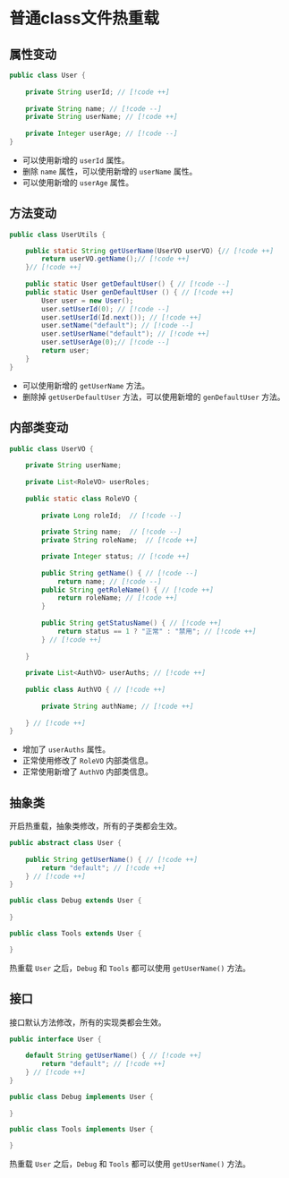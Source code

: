 # 普通class文件热重载

## 属性变动

```java
public class User {
    
    private String userId; // [!code ++]
    
    private String name; // [!code --]
    private String userName; // [!code ++]
    
    private Integer userAge; // [!code --]
}
```

- 可以使用新增的 `userId` 属性。
- 删除 `name` 属性，可以使用新增的 `userName` 属性。
- 可以使用新增的 `userAge` 属性。

## 方法变动

```java
public class UserUtils {

    public static String getUserName(UserVO userVO) {// [!code ++]
        return userVO.getName();// [!code ++]
    }// [!code ++]
    
    public static User getDefaultUser() { // [!code --]
    public static User genDefaultUser () { // [!code ++]
        User user = new User();
        user.setUserId(0); // [!code --]
        user.setUserId(Id.next()); // [!code ++]
        user.setName("default"); // [!code --]
        user.setUserName("default"); // [!code ++]
        user.setUserAge(0);// [!code --]
        return user;
    }
}
```

- 可以使用新增的 `getUserName` 方法。
- 删除掉 `getUserDefaultUser` 方法，可以使用新增的 `genDefaultUser` 方法。

## 内部类变动

```java
public class UserVO {
    
    private String userName;
    
    private List<RoleVO> userRoles;
    
    public static class RoleVO {
        
        private Long roleId;  // [!code --]
        
        private String name;  // [!code --]
        private String roleName;  // [!code ++]

        private Integer status; // [!code ++]
        
        public String getName() { // [!code --]
            return name; // [!code --]
        public String getRoleName() { // [!code ++]
            return roleName; // [!code ++]
        }
        
        public String getStatusName() { // [!code ++]
            return status == 1 ? "正常" : "禁用"; // [!code ++]
        } // [!code ++]
        
    }
    
    private List<AuthVO> userAuths; // [!code ++]
    
    public class AuthVO { // [!code ++]
        
        private String authName; // [!code ++]
        
    } // [!code ++]
}
```

- 增加了 `userAuths` 属性。
- 正常使用修改了 `RoleVO` 内部类信息。
- 正常使用新增了 `AuthVO` 内部类信息。

## 抽象类

开启热重载，抽象类修改，所有的子类都会生效。

```java
public abstract class User {
    
    public String getUserName() { // [!code ++]
        return "default"; // [!code ++]
    } // [!code ++]
}

public class Debug extends User {
    
}

public class Tools extends User {

}
```

热重载 `User` 之后，`Debug` 和 `Tools` 都可以使用 `getUserName()` 方法。

## 接口

接口默认方法修改，所有的实现类都会生效。

```java
public interface User {
    
    default String getUserName() { // [!code ++]
        return "default"; // [!code ++]
    } // [!code ++]
}

public class Debug implements User {
    
}

public class Tools implements User {

}
```

热重载 `User` 之后，`Debug` 和 `Tools` 都可以使用 `getUserName()` 方法。